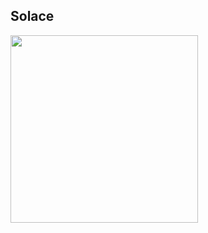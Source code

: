 ## Solace 

<img src="https://upload.wikimedia.org/wikipedia/commons/7/71/Earl-Solace-Cover.jpg" width="300" height="300">
